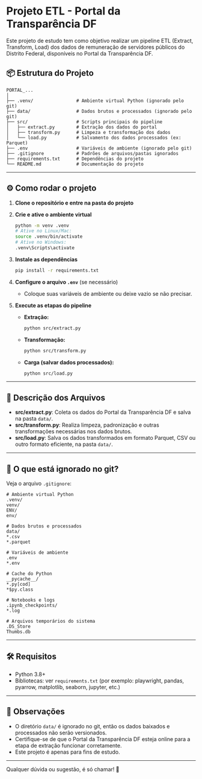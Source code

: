 
# Projeto ETL - Portal da Transparência DF

Este projeto de estudo tem como objetivo realizar um pipeline ETL (Extract, Transform, Load) dos dados de remuneração de servidores públicos do Distrito Federal, disponíveis no Portal da Transparência DF.

## 📦 Estrutura do Projeto

```
PORTAL_...
│
├── .venv/                # Ambiente virtual Python (ignorado pelo git)
├── data/                 # Dados brutos e processados (ignorado pelo git)
├── src/                  # Scripts principais do pipeline
│   ├── extract.py        # Extração dos dados do portal
│   ├── transform.py      # Limpeza e transformação dos dados
│   └── load.py           # Salvamento dos dados processados (ex: Parquet)
├── .env                  # Variáveis de ambiente (ignorado pelo git)
├── .gitignore            # Padrões de arquivos/pastas ignorados
├── requirements.txt      # Dependências do projeto
└── README.md             # Documentação do projeto
```

---

## ⚙️ Como rodar o projeto

1. **Clone o repositório e entre na pasta do projeto**

2. **Crie e ative o ambiente virtual**
   ```bash
   python -m venv .venv
   # Ative no Linux/Mac:
   source .venv/bin/activate
   # Ative no Windows:
   .venv\Scripts\activate
   ```

3. **Instale as dependências**
   ```bash
   pip install -r requirements.txt
   ```

4. **Configure o arquivo `.env`** (se necessário)
   - Coloque suas variáveis de ambiente ou deixe vazio se não precisar.

5. **Execute as etapas do pipeline**
   - **Extração:**
     ```bash
     python src/extract.py
     ```
   - **Transformação:**
     ```bash
     python src/transform.py
     ```
   - **Carga (salvar dados processados):**
     ```bash
     python src/load.py
     ```

---

## 📝 Descrição dos Arquivos

- **src/extract.py**: Coleta os dados do Portal da Transparência DF e salva na pasta `data/`.
- **src/transform.py**: Realiza limpeza, padronização e outras transformações necessárias nos dados brutos.
- **src/load.py**: Salva os dados transformados em formato Parquet, CSV ou outro formato eficiente, na pasta `data/`.

---

## 🛑 O que está ignorado no git?

Veja o arquivo `.gitignore`:

```
# Ambiente virtual Python
.venv/
venv/
ENV/
env/

# Dados brutos e processados
data/
*.csv
*.parquet

# Variáveis de ambiente
.env
*.env

# Cache do Python
__pycache__/
*.py[cod]
*$py.class

# Notebooks e logs
.ipynb_checkpoints/
*.log

# Arquivos temporários do sistema
.DS_Store
Thumbs.db
```

---

## 🛠️ Requisitos

- Python 3.8+
- Bibliotecas: ver `requirements.txt` (por exemplo: playwright, pandas, pyarrow, matplotlib, seaborn, jupyter, etc.)

---

## 📌 Observações

- O diretório `data/` é ignorado no git, então os dados baixados e processados não serão versionados.
- Certifique-se de que o Portal da Transparência DF esteja online para a etapa de extração funcionar corretamente.
- Este projeto é apenas para fins de estudo.

---

Qualquer dúvida ou sugestão, é só chamar! 🚀
